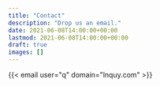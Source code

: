 ```yaml
---
title: "Contact"
description: "Drop us an email."
date: 2021-06-08T14:00:00+00:00
lastmod: 2021-06-08T14:00:00+00:00
draft: true
images: []
---
```


{{< email user="q" domain="lnquy.com" >}}
